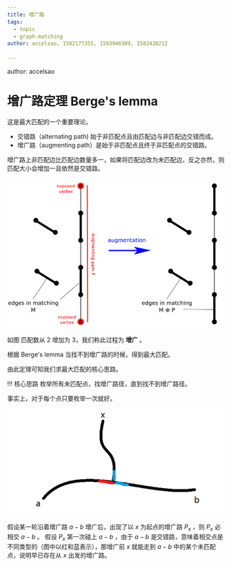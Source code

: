 ```yaml
---
title: 增广路
tags:
  - topic
  - graph-matching
author: accelsao, 1582177355, 1593946389, 1582438212

---
```


author: accelsao

# 增广路定理 Berge's lemma

这是最大匹配的一个重要理论。

- 交错路（alternating path) 始于非匹配点且由匹配边与非匹配边交错而成。
- 增广路（augmenting path）是始于非匹配点且终于非匹配点的交错路。

增广路上非匹配边比匹配边数量多一，如果将匹配边改为未匹配边，反之亦然，则匹配大小会增加一且依然是交错路。

![augment-1](./images/augment-1.png)

如图 匹配数从 2 增加为 3，我们称此过程为 **增广** 。

根据 Berge's lemma 当找不到增广路的时候，得到最大匹配。

由此定理可知我们求最大匹配的核心思路。

!!! 核心思路
    枚举所有未匹配点，找增广路径，直到找不到增广路径。

事实上，对于每个点只要枚举一次就好。

![augment-2](./images/augment-2.png)

假设某一轮沿着增广路 $a - b$ 增广后，出现了以 $x$ 为起点的增广路 $P_x$ ，则 $P_x$ 必相交 $a - b$ 。
假设 $P_x$ 第一次碰上 $a - b$ ，由于 $a - b$ 是交错路，意味着相交点是不同类型的（图中以红和蓝表示），那增广前 $x$ 就能走到 $a - b$ 中的某个未匹配点，说明早已存在从 $x$ 出发的增广路。

